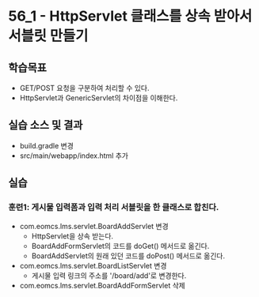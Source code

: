 # 56_1 - HttpServlet 클래스를 상속 받아서 서블릿 만들기

## 학습목표

- GET/POST 요청을 구분하여 처리할 수 있다.
- HttpServlet과 GenericServlet의 차이점을 이해한다.

## 실습 소스 및 결과

- build.gradle 변경
- src/main/webapp/index.html 추가


## 실습  

### 훈련1: 게시물 입력폼과 입력 처리 서블릿을 한 클래스로 합친다.

- com.eomcs.lms.servlet.BoardAddServlet 변경
  - HttpServlet을 상속 받는다.
  - BoardAddFormServlet의 코드를 doGet() 메서드로 옮긴다.
  - BoardAddServlet의 원래 있던 코드를 doPost() 메서드로 옮긴다.
- com.eomcs.lms.servlet.BoardListServlet 변경
  - 게시물 입력 링크의 주소를 '/board/add'로 변경한다.
- com.eomcs.lms.servlet.BoardAddFormServlet 삭제